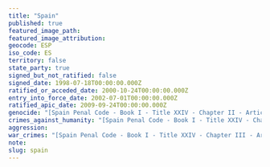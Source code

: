 ```yaml
---
title: "Spain"
published: true
featured_image_path:
featured_image_attribution:
geocode: ESP
iso_code: ES
territory: false
state_party: true
signed_but_not_ratified: false
signed_date: 1998-07-18T00:00:00.000Z
ratified_or_acceded_date: 2000-10-24T00:00:00.000Z
entry_into_force_date: 2002-07-01T00:00:00.000Z
ratified_apic_date: 2009-09-24T00:00:00.000Z
genocide: "[Spain Penal Code - Book I - Title XXIV - Chapter II - Article 607](https://iccdb.hrlc.net/data/doc/706/keyword/46/)"
crimes_against_humanity: "[Spain Penal Code - Book I - Title XXIV - Chapter II Bis - Article 607 bis](https://iccdb.hrlc.net/data/doc/706/keyword/13/)"
aggression:
war_crimes: "[Spain Penal Code - Book I - Title XXIV - Chapter III - Articles 608-614 bis](https://iccdb.hrlc.net/data/doc/706/keyword/145/)"
note:
slug: spain
---
```

